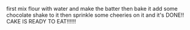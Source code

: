 first mix flour with water and make the batter
then bake it 
add some chocolate shake to it 
then sprinkle some cheeries on it
and it's DONE!!
CAKE IS READY TO EAT!!!!!!